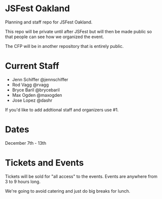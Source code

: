 JSFest Oakland
==============

Planning and staff repo for JSFest Oakland.

This repo will be private until after JSFest but will then be made public so that people can see how we organized the event.

The CFP will be in another repository that is entirely public.

# Current Staff

* Jenn Schiffer @jennschiffer
* Rod Vagg @rvagg
* Bryce Baril @brycebaril
* Max Ogden @maxogden
* Jose Lopez @dashr 

If you'd like to add addtional staff and organizers use #1.

# Dates

December 7th - 13th

# Tickets and Events

Tickets will be sold for "all access" to the events. Events are anywhere from 3 to 9 hours long.

We're going to avoid catering and just do big breaks for lunch.

